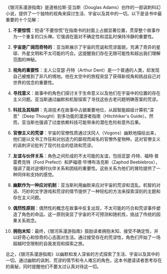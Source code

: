 《银河系漫游指南》是道格拉斯·亚当斯（Douglas Adams）创作的一部讽刺科幻小说，提供了一个独特的视角来探讨生活、宇宙以及其中的一切。以下是该书中最重要的十个见解：

1. **不要惊慌**：短语“不要惊慌”在指南书的封面上占据显著位置，贯穿整个故事作为一个重复的口头禅。它强调在面对不确定性和混乱时保持冷静的重要性。

2. **宇宙是广阔而奇特的**：亚当斯展示了宇宙的荒诞和荒谬面貌，充满了奇异的星球、外星文明和不太可能的巧合。这提醒我们存在无限可能性和超出我们理解范围的神秘。

3. **视角的重要性**：主人公亚瑟·丹特（Arthur Dent）是一个普通的人类，却发现自己被推到了非凡的境地。他在太空中的旅程突显了获得新视角和挑战自己对世界的信念的重要性。

4. **寻找意义**：故事中的角色们探讨关于生命意义以及他们在宇宙中的位置的存在主义问题。亚当斯通过幽默和机智探索了寻找这些古老问题明确答案的荒谬。

5. **科技及其陷阱**：先进技术在故事中占据重要地位，从超智能超级计算机“深思”（Deep Thought）到多功能的漫游者指南（Hitchhiker's Guide）。然而，亚当斯也强调了过度依赖科技可能带来的潜在危险和意外后果。

6. **官僚主义的荒谬**：宇宙的官僚性质通过沃冈人（Vogons）幽默地描绘出来，他们是以文书工作狂和对创造力的鄙视而闻名的官僚外星物种。这对官僚主义的讽刺评论批判了现代社会的低效和荒谬。

7. **友谊与伙伴关系**：角色之间形成的不太可能的友谊，包括亚瑟·丹特、福特·普雷费克特（Ford Prefect）和萨福德·毕博布洛克斯（Zaphod Beeblebrox），强调了面对逆境时伙伴关系和团结的重要性。这些关系为他们的冒险提供了一种同伴和支持的感觉。

8. **幽默作为一种应对机制**：亚当斯利用幽默来应对宇宙的荒谬和混乱。机智的对话、巧妙的文字游戏和荒谬的情节提供了一种轻松的方法来探索深刻的主题和存在主义问题。

9. **偶然性原则**：偶然性的概念在故事中反复出现，不太可能的巧合和荒谬事件塑造了角色的命运。这一原则突显了宇宙的不可预测和随机性，挑战了传统的因果关系观念。

10. **拥抱未知**：最终，《银河系漫游指南》鼓励读者拥抱未知、接受不确定性，并以好奇心和惊奇的心态面对生活。通过接受存在的荒谬性，角色们开始了一场超越时空限制的自我发现和探索之旅。

总之，《银河系漫游指南》以幽默和发人深省的方式探索了生活、宇宙以及其中的一切。通过幽默的讽刺、荒谬的情节和令人难忘的角色，这本书邀请读者思考存在的奥秘，同时提醒他们不要太过认真对待这一切。